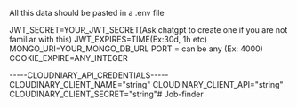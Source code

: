 All this data should be pasted in a .env file

JWT_SECRET=YOUR_JWT_SECRET(Ask chatgpt to create one if you are not familiar with this) JWT_EXPIRES=TIME(Ex:30d, 1h etc) MONGO_URI=YOUR_MONGO_DB_URL PORT = can be any (Ex: 4000) COOKIE_EXPIRE=ANY_INTEGER

-----CLOUDNIARY_API_CREDENTIALS----- CLOUDINARY_CLIENT_NAME="string" CLOUDINARY_CLIENT_API="string" CLOUDINARY_CLIENT_SECRET="string"# Job-finder
